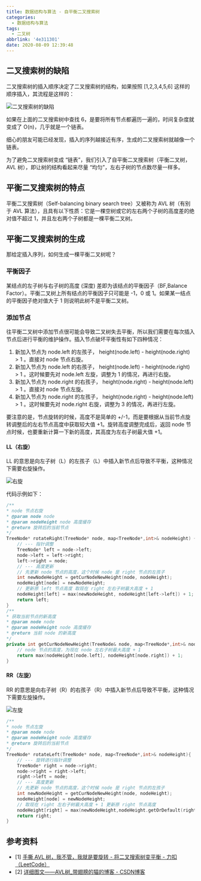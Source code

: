 ```yaml
---
title: 数据结构与算法 - 自平衡二叉搜索树
categories:
  - 数据结构与算法
tags:
  - 二叉树
abbrlink: '4e311301'
date: 2020-08-09 12:39:48
---
```

## 二叉搜索树的缺陷

二叉搜索树的插入顺序决定了二叉搜索树的结构，如果按照 [1,2,3,4,5,6] 这样的顺序插入，其流程是这样的：

![二叉搜索树的缺陷](https://gitee.com/hezhaojiang/MyPics/raw/master/img/20200809204257.gif)

<!-- more -->

如果在上面的二叉搜索树中查找 6，是要将所有节点都遍历一遍的，时间复杂度就变成了 O(n)，几乎就是一个链表。

细心的朋友可能已经发现，插入的序列越接近有序，生成的二叉搜索树就越像一个链表。

为了避免二叉搜索树变成 “链表”，我们引入了自平衡二叉搜索树（平衡二叉树，AVL 树），即让树的结构看起来尽量 “均匀”，左右子树的节点数尽量一样多。

## 平衡二叉搜索树的特点

平衡二叉搜索树（Self-balancing binary search tree）又被称为 AVL 树（有别于 AVL 算法），且具有以下性质：它是一棵空树或它的左右两个子树的高度差的绝对值不超过 1，并且左右两个子树都是一棵平衡二叉树。

## 平衡二叉搜索树的生成

那给定插入序列，如何生成一棵平衡二叉树呢？

### 平衡因子

某结点的左子树与右子树的高度 (深度) 差即为该结点的平衡因子（BF,Balance Factor）。平衡二叉树上所有结点的平衡因子只可能是 -1，0 或 1。如果某一结点的平衡因子绝对值大于 1 则说明此树不是平衡二叉树。

### 添加节点

往平衡二叉树中添加节点很可能会导致二叉树失去平衡，所以我们需要在每次插入节点后进行平衡的维护操作。插入节点破坏平衡性有如下四种情况：

1. 新加入节点为 node.left 的左孩子， height(node.left) - height(node.right) > 1 。直接对 node 节点右旋。
2. 新加入节点为 node.left 的右孩子， height(node.left) - height(node.right) > 1 。这时候要先对 node.left 左旋，调整为 1 的情况，再进行右旋。
3. 新加入节点为 node.right 的右孩子， height(node.right) - height(node.left) > 1 。直接对 node 节点左旋。
4. 新加入节点为 node.right 的左孩子， height(node.right) - height(node.left) > 1 。这时候要先对 node.right 右旋，调整为 3 的情况，再进行左旋。

要注意的是，节点旋转的时候，高度不是简单的 +/-1，而是要根据从当前节点旋转调整后的左右节点高度中获取较大值 +1。旋转高度调整完成后，返回 node 节点时候，也要重新计算一下新的高度，其高度为左右子树最大值 +1。

#### LL（右旋）

LL 的意思是向左子树（L）的左孩子（L）中插入新节点后导致不平衡，这种情况下需要右旋操作。

![右旋](https://gitee.com/hezhaojiang/MyPics/raw/master/img/20200809205756.gif)

代码示例如下：

``` cpp
/**
* node 节点右旋
* @param node node
* @param nodeHeight node 高度缓存
* @return 旋转后的当前节点
*/
TreeNode* rotateRight(TreeNode* node, map<TreeNode*,int>& nodeHeight) {
    // --- 指针调整
    TreeNode* left = node->left;
    node->left = left->right;
    left->right = node;
    // --- 高度更新
    // 先更新 node 节点的高度，这个时候 node 是 right 节点的左孩子
    int newNodeHeight = getCurNodeNewHeight(node, nodeHeight);
    nodeHeight[node] = newNodeHeight;
    // 更新原 left 节点高度 取现在 right 左右子树最大高度 + 1
    nodeHeight[left] = max(newNodeHeight, nodeHeight[left->left]) + 1;
    return left;
}
/**
* 获取当前节点的新高度
* @param node node
* @param nodeHeight node 高度缓存
* @return 当前 node 的新高度
*/
private int getCurNodeNewHeight(TreeNode& node, map<TreeNode*,int>& nodeHeight){
    // node 节点的高度，为现在 node 左右子树最大高度 + 1
    return max(nodeHeight[node.left], nodeHeight[node.right]) + 1;
}
```

#### RR（左旋）

RR 的意思是向右子树（R）的右孩子（R）中插入新节点后导致不平衡，这种情况下需要左旋操作。

![左旋](https://gitee.com/hezhaojiang/MyPics/raw/master/img/20200809205756.gif)

``` cpp
/**
* node 节点左旋
* @param node node
* @param nodeHeight node 高度缓存
* @return 旋转后的当前节点
*/
TreeNode* rotateLeft(TreeNode* node, map<TreeNode*,int>& nodeHeight){
    // --- 旋转进行指针调整
    TreeNode* right = node->right;
    node->right = right->left;
    right->left = node;
    // --- 高度更新
    // 先更新 node 节点的高度，这个时候 node 是 right 节点的左孩子
    int newNodeHeight = getCurNodeNewHeight(node, nodeHeight);
    nodeHeight[node] = newNodeHeight;
    // 取现在 right 左右子树最大高度 + 1 更新原 right 节点高度
    nodeHeight[right] = max(newNodeHeight,nodeHeight.getOrDefault(right.right,0)) + 1);
    return right;
}
```

## 参考资料

* [1] [手撕 AVL 树，我不管，我就是要旋转 - 将二叉搜索树变平衡 - 力扣（LeetCode）](https://leetcode-cn.com/problems/balance-a-binary-search-tree/solution/shou-si-avlshu-wo-bu-guan-wo-jiu-shi-yao-xuan-zhua/)
* [2] [详细图文——AVL树_带翅膀的猫的博客 - CSDN博客](https://blog.csdn.net/qq_25343557/article/details/89110319)
